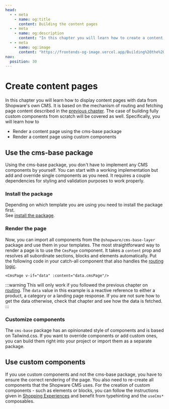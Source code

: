 ```yaml
---
head:
  - - meta
    - name: og:title
      content: Building the content pages
  - - meta
    - name: og:description
      content: "In this chapter you will learn how to create a content page and use CMS elements."
  - - meta
    - name: og:image
      content: "https://frontends-og-image.vercel.app/Building%20the%20**Content%20Pages**.png?fontSize=120px"
nav:
  position: 30
---
```


# Create content pages

In this chapter you will learn how to display content pages with data from Shopware's own CMS. It is based on the mechanism of routing and fetching page content described in the [previous chapter](../routing). The case of building fully custom components from scratch will be covered as well. Specifically, you will learn how to

- Render a content page using the cms-base package
- Render a content page using custom components

## Use the cms-base package

Using the cms-base package, you don't have to implement any CMS components by yourself. You can start with a working implementation but add and override single components as you need. It requires a couple dependencies for styling and validation purposes to work properly.

### Install the package

Depending on which template you are using you need to install the package first.  
See [install the package](../../framework/shopping-experiences#install-the-package).

### Render the page

Now, you can import all components from the `@shopware/cms-base-layer` package and use them in your templates. The most straightforward way to render a page is to use the `CmsPage` component. It takes a `content` prop and resolves all subordinate sections, blocks and elements automatically. Put the following code in your catch-all component that also handles the [routing logic](../routing#resolve-a-route-to-a-page).

```vue-html
<CmsPage v-if="data" :content="data.cmsPage"/>
```

:::warning This will only work
if you followed the previous chapter on [routing](../routing). The `data` value in this example is a reactive reference to either a product, a category or a landing page response. If you are not sure how to get the data otherwise, check that chapter and see how the data is fetched.
:::

### Customize components

The `cms-base` package has an opinionated style of components and is based on Tailwind.css. If you want to override components or add custom ones, you can build them right into your project or import them as a separate package.

<PageRef page="customize-components.html" title="Customize Components" sub="Customize CMS components (Shopping Experiences)" />

## Use custom components

If you use custom components and not the cms-base package, you have to ensure the correct rendering of the page. You also need to re-create all components that the Shopware CMS uses. For the creation of custom components - such as elements or blocks, you can follow the instructions given in [Shopping Experiences](../../framework/shopping-experiences) and benefit from typehinting and the `useCms*` composables.
